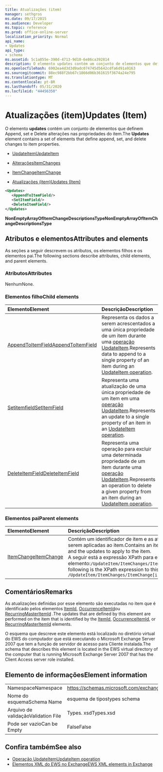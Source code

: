 ```yaml
---
title: Atualizações (item)
manager: sethgros
ms.date: 09/17/2015
ms.audience: Developer
ms.topic: reference
ms.prod: office-online-server
localization_priority: Normal
api_name:
- Updates
api_type:
- schema
ms.assetid: 5c1a855e-390d-4713-9d10-6e86ca392814
description: O elemento updates contém um conjunto de elementos que definem Append, set e Delete alterações nas propriedades do item.
ms.openlocfilehash: 6902ea4d3d3d9adc074745d5642cdfa6d91a9163
ms.sourcegitcommit: 88ec988f2bb67c1866d06b361615f3674a24e795
ms.translationtype: MT
ms.contentlocale: pt-BR
ms.lasthandoff: 05/31/2020
ms.locfileid: "44456350"
---
```

# <a name="updates-item"></a><span data-ttu-id="ff1b2-103">Atualizações (item)</span><span class="sxs-lookup"><span data-stu-id="ff1b2-103">Updates (Item)</span></span>

<span data-ttu-id="ff1b2-104">O elemento **updates** contém um conjunto de elementos que definem Append, set e Delete alterações nas propriedades do item.</span><span class="sxs-lookup"><span data-stu-id="ff1b2-104">The **Updates** element contains a set of elements that define append, set, and delete changes to item properties.</span></span> 
  
- [<span data-ttu-id="ff1b2-105">UpdateItem</span><span class="sxs-lookup"><span data-stu-id="ff1b2-105">UpdateItem</span></span>](updateitem.md)
  
- [<span data-ttu-id="ff1b2-106">Alterações</span><span class="sxs-lookup"><span data-stu-id="ff1b2-106">ItemChanges</span></span>](itemchanges.md)
  
- [<span data-ttu-id="ff1b2-107">ItemChange</span><span class="sxs-lookup"><span data-stu-id="ff1b2-107">ItemChange</span></span>](itemchange.md)
  
- [<span data-ttu-id="ff1b2-108">Atualizações (item)</span><span class="sxs-lookup"><span data-stu-id="ff1b2-108">Updates (Item)</span></span>](updates-item.md)
  
```xml
<Updates>
   <AppendToItemField/>
   <SetItemField/>
   <DeleteItemField/>
</Updates>
```

<span data-ttu-id="ff1b2-109">**NonEmptyArrayOfItemChangeDescriptionsType**</span><span class="sxs-lookup"><span data-stu-id="ff1b2-109">**NonEmptyArrayOfItemChangeDescriptionsType**</span></span>

## <a name="attributes-and-elements"></a><span data-ttu-id="ff1b2-110">Atributos e elementos</span><span class="sxs-lookup"><span data-stu-id="ff1b2-110">Attributes and elements</span></span>

<span data-ttu-id="ff1b2-111">As seções a seguir descrevem os atributos, os elementos filhos e os elementos pai.</span><span class="sxs-lookup"><span data-stu-id="ff1b2-111">The following sections describe attributes, child elements, and parent elements.</span></span>
  
### <a name="attributes"></a><span data-ttu-id="ff1b2-112">Atributos</span><span class="sxs-lookup"><span data-stu-id="ff1b2-112">Attributes</span></span>

<span data-ttu-id="ff1b2-113">Nenhum</span><span class="sxs-lookup"><span data-stu-id="ff1b2-113">None.</span></span>
  
### <a name="child-elements"></a><span data-ttu-id="ff1b2-114">Elementos filho</span><span class="sxs-lookup"><span data-stu-id="ff1b2-114">Child elements</span></span>

|<span data-ttu-id="ff1b2-115">**Elemento**</span><span class="sxs-lookup"><span data-stu-id="ff1b2-115">**Element**</span></span>|<span data-ttu-id="ff1b2-116">**Descrição**</span><span class="sxs-lookup"><span data-stu-id="ff1b2-116">**Description**</span></span>|
|:-----|:-----|
|[<span data-ttu-id="ff1b2-117">AppendToItemField</span><span class="sxs-lookup"><span data-stu-id="ff1b2-117">AppendToItemField</span></span>](appendtoitemfield.md) <br/> |<span data-ttu-id="ff1b2-118">Representa os dados a serem acrescentados a uma única propriedade de um item durante uma [operação UpdateItem](updateitem-operation.md).</span><span class="sxs-lookup"><span data-stu-id="ff1b2-118">Represents data to append to a single property of an item during an [UpdateItem operation](updateitem-operation.md).</span></span>  <br/> |
|[<span data-ttu-id="ff1b2-119">Setitemfield</span><span class="sxs-lookup"><span data-stu-id="ff1b2-119">SetItemField</span></span>](setitemfield.md) <br/> |<span data-ttu-id="ff1b2-120">Representa uma atualização de uma única propriedade de um item em uma [operação UpdateItem](updateitem-operation.md).</span><span class="sxs-lookup"><span data-stu-id="ff1b2-120">Represents an update to a single property of an item in an [UpdateItem operation](updateitem-operation.md).</span></span>  <br/> |
|[<span data-ttu-id="ff1b2-121">DeleteItemField</span><span class="sxs-lookup"><span data-stu-id="ff1b2-121">DeleteItemField</span></span>](deleteitemfield.md) <br/> |<span data-ttu-id="ff1b2-122">Representa uma operação para excluir uma determinada propriedade de um item durante uma [operação UpdateItem](updateitem-operation.md).</span><span class="sxs-lookup"><span data-stu-id="ff1b2-122">Represents an operation to delete a given property from an item during an [UpdateItem operation](updateitem-operation.md).</span></span>  <br/> |
   
### <a name="parent-elements"></a><span data-ttu-id="ff1b2-123">Elementos pai</span><span class="sxs-lookup"><span data-stu-id="ff1b2-123">Parent elements</span></span>

|<span data-ttu-id="ff1b2-124">**Elemento**</span><span class="sxs-lookup"><span data-stu-id="ff1b2-124">**Element**</span></span>|<span data-ttu-id="ff1b2-125">**Descrição**</span><span class="sxs-lookup"><span data-stu-id="ff1b2-125">**Description**</span></span>|
|:-----|:-----|
|[<span data-ttu-id="ff1b2-126">ItemChange</span><span class="sxs-lookup"><span data-stu-id="ff1b2-126">ItemChange</span></span>](itemchange.md) <br/> |<span data-ttu-id="ff1b2-127">Contém um identificador de item e as atualizações a serem aplicadas ao item.</span><span class="sxs-lookup"><span data-stu-id="ff1b2-127">Contains an item identifier and the updates to apply to the item.</span></span>  <br/> <span data-ttu-id="ff1b2-128">A seguir está a expressão XPath para este elemento:`/UpdateItem/ItemChanges/ItemChange[i]`</span><span class="sxs-lookup"><span data-stu-id="ff1b2-128">The following is the XPath expression to this element:  `/UpdateItem/ItemChanges/ItemChange[i]`</span></span> <br/> |
   
## <a name="remarks"></a><span data-ttu-id="ff1b2-129">Comentários</span><span class="sxs-lookup"><span data-stu-id="ff1b2-129">Remarks</span></span>

<span data-ttu-id="ff1b2-130">As atualizações definidas por esse elemento são executadas no item que é identificado pelos elementos [ItemId](itemid.md), [OccurrenceItemId](occurrenceitemid.md)ou [RecurringMasterItemId](recurringmasteritemid.md) .</span><span class="sxs-lookup"><span data-stu-id="ff1b2-130">The updates that are defined by this element are performed on the item that is identified by the [ItemId](itemid.md), [OccurrenceItemId](occurrenceitemid.md), or [RecurringMasterItemId](recurringmasteritemid.md) elements.</span></span> 
  
<span data-ttu-id="ff1b2-131">O esquema que descreve este elemento está localizado no diretório virtual do EWS do computador que está executando o Microsoft Exchange Server 2007 que tem a função de servidor de acesso para Cliente instalada.</span><span class="sxs-lookup"><span data-stu-id="ff1b2-131">The schema that describes this element is located in the EWS virtual directory of the computer that is running Microsoft Exchange Server 2007 that has the Client Access server role installed.</span></span>
  
## <a name="element-information"></a><span data-ttu-id="ff1b2-132">Elemento de informações</span><span class="sxs-lookup"><span data-stu-id="ff1b2-132">Element information</span></span>

|||
|:-----|:-----|
|<span data-ttu-id="ff1b2-133">Namespace</span><span class="sxs-lookup"><span data-stu-id="ff1b2-133">Namespace</span></span>  <br/> |https://schemas.microsoft.com/exchange/services/2006/types  <br/> |
|<span data-ttu-id="ff1b2-134">Nome do esquema</span><span class="sxs-lookup"><span data-stu-id="ff1b2-134">Schema Name</span></span>  <br/> |<span data-ttu-id="ff1b2-135">esquema de tipos</span><span class="sxs-lookup"><span data-stu-id="ff1b2-135">types schema</span></span>  <br/> |
|<span data-ttu-id="ff1b2-136">Arquivo de validação</span><span class="sxs-lookup"><span data-stu-id="ff1b2-136">Validation File</span></span>  <br/> |<span data-ttu-id="ff1b2-137">Types. xsd</span><span class="sxs-lookup"><span data-stu-id="ff1b2-137">Types.xsd</span></span>  <br/> |
|<span data-ttu-id="ff1b2-138">Pode ser vazio</span><span class="sxs-lookup"><span data-stu-id="ff1b2-138">Can be Empty</span></span>  <br/> |<span data-ttu-id="ff1b2-139">False</span><span class="sxs-lookup"><span data-stu-id="ff1b2-139">False</span></span>  <br/> |
   
## <a name="see-also"></a><span data-ttu-id="ff1b2-140">Confira também</span><span class="sxs-lookup"><span data-stu-id="ff1b2-140">See also</span></span>

- [<span data-ttu-id="ff1b2-141">Operação UpdateItem</span><span class="sxs-lookup"><span data-stu-id="ff1b2-141">UpdateItem operation</span></span>](updateitem-operation.md)
- [<span data-ttu-id="ff1b2-142">Elementos XML do EWS no Exchange</span><span class="sxs-lookup"><span data-stu-id="ff1b2-142">EWS XML elements in Exchange</span></span>](ews-xml-elements-in-exchange.md)


